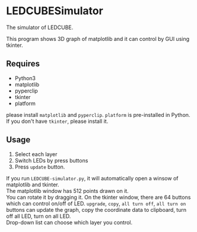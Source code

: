 # LEDCUBESimulator
The simulator of LEDCUBE.  

This program shows 3D graph of matplotlib and it can control by GUI using tkinter.  
## Requires
- Python3
- matplotlib
- pyperclip
- tkinter
- platform

please install `matplotlib` and `pyperclip`.
`platform` is pre-installed in Python.
If you don't have `tkinter`, please install it.

## Usage
1. Select each layer
1. Switch LEDs by press buttons
1. Press `update` button.

If you run `LEDCUBE-simulator.py`, it will automatically open a winsow of matplotlib and tkinter.  
The matplotlib window has 512 points drawn on it.  
You can rotate it by dragging it.
On the tkinter window, there are 64 buttons which can control on/off of LED.
`upgrade`, `copy`, `all turn off`, `all turn on` buttons can update the graph, copy the coordinate data to clipboard, turn off all LED, turn on all LED.  
Drop-down list can choose which layer you control.  


